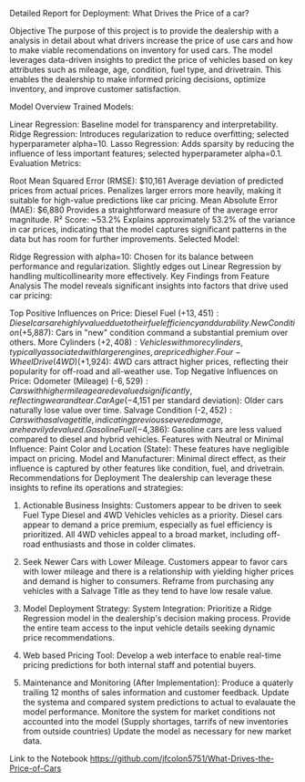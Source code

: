 Detailed Report for Deployment: What Drives the Price of a car?

Objective
The purpose of this project is to provide the dealership with a analysis in detail about what drivers increase the price of use cars and how to make viable recomendations on inventory for used cars. The model leverages data-driven insights to predict the price of vehicles based on key attributes such as mileage, age, condition, fuel type, and drivetrain. This enables the dealership to make informed pricing decisions, optimize inventory, and improve customer satisfaction.

Model Overview Trained Models:

Linear Regression: Baseline model for transparency and interpretability.
Ridge Regression: Introduces regularization to reduce overfitting; selected hyperparameter alpha=10.
Lasso Regression: Adds sparsity by reducing the influence of less important features; selected hyperparameter alpha=0.1.
Evaluation Metrics:

Root Mean Squared Error (RMSE): $10,161
Average deviation of predicted prices from actual prices.
Penalizes larger errors more heavily, making it suitable for high-value predictions like car pricing.
Mean Absolute Error (MAE): $6,880
Provides a straightforward measure of the average error magnitude.
R² Score: ~53.2%
Explains approximately 53.2% of the variance in car prices, indicating that the model captures significant patterns in the data but has room for further improvements.
Selected Model:

Ridge Regression with alpha=10:
Chosen for its balance between performance and regularization.
Slightly edges out Linear Regression by handling multicollinearity more effectively.
Key Findings from Feature Analysis
The model reveals significant insights into factors that drive used car pricing:

Top Positive Influences on Price:
Diesel Fuel (+$13,451): Diesel cars are highly valued due to their fuel efficiency and durability.
New Condition (+$5,887): Cars in "new" condition command a substantial premium over others.
More Cylinders (+$2,408): Vehicles with more cylinders, typically associated with larger engines, are priced higher.
Four-Wheel Drive (4WD) (+$1,924): 4WD cars attract higher prices, reflecting their popularity for off-road and all-weather use.
Top Negative Influences on Price:
Odometer (Mileage) (-$6,529): Cars with higher mileage are devalued significantly, reflecting wear and tear.
Car Age (-$4,151 per standard deviation): Older cars naturally lose value over time.
Salvage Condition (-$2,452): Cars with a salvage title, indicating previous severe damage, are heavily devalued.
Gasoline Fuel (-$4,386): Gasoline cars are less valued compared to diesel and hybrid vehicles.
Features with Neutral or Minimal Influence:
Paint Color and Location (State): These features have negligible impact on pricing.
Model and Manufacturer: Minimal direct effect, as their influence is captured by other features like condition, fuel, and drivetrain.
Recommendations for Deployment
The dealership can leverage these insights to refine its operations and strategies:

1. Actionable Business Insights:
Customers appear to be driven to seek Fuel Type Diesel and 4WD Vehicles vehicles as a priority.  Diesel cars appear to demand a price premium, especially as fuel efficiency is prioritized.  All 4WD vehicles appeal to a broad market, including off-road enthusiasts and those in colder climates.

2. Seek Newer Cars with Lower Mileage. Customers appear to favor cars with lower mileage and there is a relationship with yielding higher prices and demand is higher to consumers.  Reframe from purchasing any vehicles with a Salvage Title as they tend to have low resale value.

3. Model Deployment Strategy: System Integration: Prioritize a Ridge Regression model in the dealership's  decision making process. Provide the entire team access to the input vehicle details seeking dynamic price recommendations.

4.  Web based Pricing Tool: Develop a web interface to enable real-time pricing predictions for both internal staff and potential buyers.

5. Maintenance and  Monitoring (After Implementation):
Produce a quaterly trailing 12 months of sales information and customer feedback. Update the systema and compared system predictions to actual to evalauate the model performance.  Monitore the system for market conditions not accounted into the model (Supply shortages, tarrifs of new inventories from outside countries)
Update the model as necessary for new market data.


Link to the Notebook
https://github.com/jfcolon5751/What-Drives-the-Price-of-Cars

